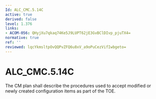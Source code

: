 ```yaml
---
Id: ALC_CMC.5.14C
active: true
derived: false
level: 1.376
links:
- ACOM-056: QHyjXu7qkaq74Ke5J9LUPT62jE3GvBClDIvp_pjuTX4=
normative: true
ref: ''
reviewed: lqcYkmsltpOvQQPvZFQ6u8xV_a9oPuCezVifIwbgeto=
---
```


# ALC_CMC.5.14C

The CM plan shall describe the procedures used to accept modified or newly created configuration items as part of the TOE.